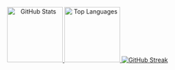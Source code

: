 <div align="center">
  <a href="https://akileshjayakumar.com">
    <img 
      height="130em" 
      src="https://github-readme-stats.vercel.app/api?username=akileshjayakumar&theme=github_dark&hide_border=true&count_private=true&hide_title=true&show_icons=true&hide=stars&card_width=400" 
      alt="GitHub Stats"
    />
  </a>

  <a href="https://akileshjayakumar.com">
    <img 
      height="130em" 
      src="https://github-readme-stats.vercel.app/api/top-langs/?username=akileshjayakumar&theme=github_dark&hide_border=true&count_private=true&hide_title=true&layout=compact&langs_count=6&card_width=400" 
      alt="Top Languages"
    />
  </a>

  <a href="https://akileshjayakumar.com">
    <img
      src="https://github-readme-streak-stats.herokuapp.com?user=akileshjayakumar&theme=github-dark&hide_border=false&mode=weekly&card_width=800&card_height=300" 
      alt="GitHub Streak" 
    />
  </a>
</div>

